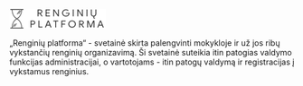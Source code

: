 ![alt text](https://github.com/4rgetlahm/eventmanager/blob/master/index/logo_dark.png?raw=true)

„Renginių platforma“ - svetainė skirta palengvinti mokykloje ir už jos ribų vykstančių renginių organizavimą. Ši svetainė suteikia itin patogias valdymo funkcijas administracijai, o vartotojams - itin patogų valdymą ir registracijas į vykstamus renginius.
